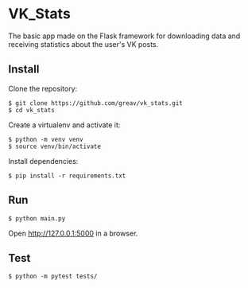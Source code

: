 VK_Stats
======

The basic app made on the Flask framework for downloading data and receiving statistics about the user's VK posts.

Install
-------
Clone the repository:

    $ git clone https://github.com/greav/vk_stats.git
    $ cd vk_stats

Create a virtualenv and activate it:

    $ python -m venv venv
    $ source venv/bin/activate

Install dependencies:

    $ pip install -r requirements.txt


Run
---

    $ python main.py


Open http://127.0.0.1:5000 in a browser.


Test
----

    $ python -m pytest tests/
